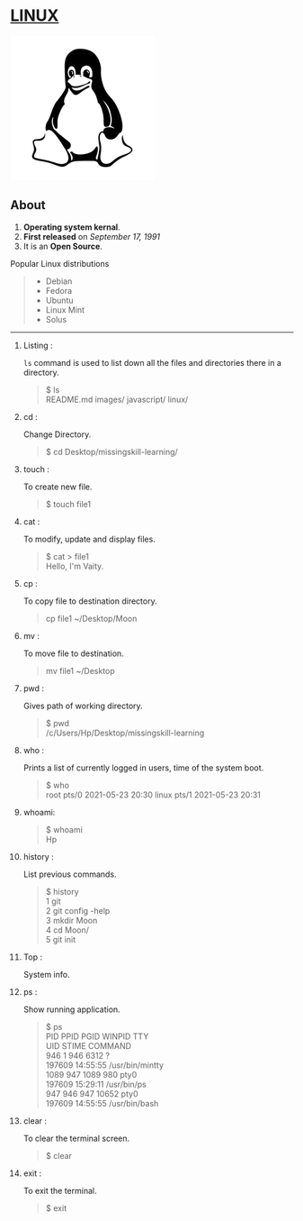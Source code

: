 # [LINUX](#About)

![Tux](../images/tux.png "Hello, I'm Tux.")

## About
1. **Operating system kernal**.
1. **First released** on *September 17, 1991*
1. It is an **Open Source**.

Popular Linux distributions
>* Debian  
>* Fedora
>* Ubuntu
>* Linux Mint
>* Solus

---
1. Listing : 
    
    ``ls`` command is used to list down all the files and directories there in a directory.
    > $ ls  
      README.md  images/  javascript/  linux/

1. cd :
   
   Change Directory.
   >$ cd Desktop/missingskill-learning/

1. touch :

    To create new file.
    >$ touch file1

1. cat :
   
   To modify, update and display files.
   >$ cat > file1   
    Hello, I'm Vaity.

1. cp :

   To copy file to destination directory. 
   >cp file1 ~/Desktop/Moon

1. mv :

   To move file to destination.
   >mv file1 ~/Desktop

1. pwd :
   
   Gives path of working directory.
   >$ pwd   
   /c/Users/Hp/Desktop/missingskill-learning


2. who :

    Prints a list of currently logged in users, time of the system boot.
    >$ who  
    root    pts/0   2021-05-23 20:30
    linux   pts/1   2021-05-23  20:31

3. whoami:

    >$ whoami   
     Hp

4. history :
    
    List previous commands.

    >$ history  
    1  git  
    2  git config -help     
    3  mkdir Moon   
    4  cd Moon/     
    5  git init

5. Top :

    System info.

6. ps :

    Show running application.
    >$ ps   
    PID    PPID    PGID     WINPID   TTY    \
    UID    STIME COMMAND    
    946       1     946       6312  ?      
    197609 14:55:55 /usr/bin/mintty     
    1089     947    1089        980  pty0       
    197609 15:29:11 /usr/bin/ps     
    947     946     947      10652  pty0        
    197609 14:55:55 /usr/bin/bash

1. clear :
   
   To clear the terminal screen.
   >$ clear

2. exit :

   To exit the terminal.
   >$ exit







<!-- Reference -->
  


